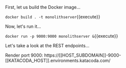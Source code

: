 First, let us build the Docker image...

`docker build . -t monolithserver`{{execute}}

Now, let's run it...

`docker run -p 9000:9000 monolithserver &`{{execute}}

Let's take a look at the REST endpoints...

Render port 9000: https://[[HOST_SUBDOMAIN]]-9000-[[KATACODA_HOST]].environments.katacoda.com/